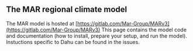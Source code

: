 ## The MAR regional climate model

The MAR model is hosted at [https://gitlab.com/Mar-Group/MARv3](https://gitlab.com/Mar-Group/MARv3)
This page contains the model code and documentation (how to install, prepare your setup, and run the model). Instuctions specific to Dahu can be found in the issues.
